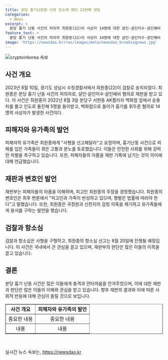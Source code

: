 ```yaml
---
title: 분당 흉기난동범 사형 호소에 혜빈 21번째 생일
categories:
  - News
excerpt: >
  분당 흉기 난동 사건의 피의자 최원종(22)이 사상자 14명에 대한 살인·살인미수·살인예비 혐의로 검찰에 송치됐습니다. 피해자 유족들은 재판부에게 사형을 선고해달라고 요청했는데, 이에 공판은 유가족들의 진술과 함께 진행되었습니다. 최원종은 스토킹에 대한 주장을 펼치며 범행을 저질렀다고 주장했지만, 검찰은 사형을 구형했습니다. 최원종의 변호인은 형사상 처벌은 법률에 따라야 한다고 주장했고, 항소심 선고는 8월20일에 예정되어 있습니다. (단어 수: 131)
feature_text: >
  분당 흉기 난동 사건의 피의자 최원종(22)이 사상자 14명에 대한 살인·살인미수·살인예비 혐의로 검찰에 송치됐습니다. 피해자 유족들은 재판부에게 사형을 선고해달라고 요청했는데, 이에 공판은 유가족들의 진술과 함께 진행되었습니다. 최원종은 스토킹에 대한 주장을 펼치며 범행을 저질렀다고 주장했지만, 검찰은 사형을 구형했습니다. 최원종의 변호인은 형사상 처벌은 법률에 따라야 한다고 주장했고, 항소심 선고는 8월20일에 예정되어 있습니다. (단어 수: 131)
image: 'https://newsdao.kr/res/images/meta/newsdao_breakingnews.jpg'
---
```


<p><img src="https://newsdao.kr/res/images/meta/newsdao_breakingnews.jpg" alt="cryptoinkorea 속보" /></p>

<h2 data-ke-size="size26">사건 개요</h2>

<p data-ke-size="size16">2023년 8월 10일, 경기도 성남시 수정경찰서에서 최원종(22)이 검찰로 송치되었다. 최원종은 분당 흉기 난동 사건의 피의자로, 살인·살인미수·살인예비 혐의로 재판을 받고 있다. 이 사건은 최원종이 2022년 8월 3일 분당구 서현동 AK플라자 백화점 앞에서 승용차를 몰고 인도로 돌진해 5명을 들이받고, 백화점으로 들어가 흉기를 휘두른 혐의로 14명의 사상자가 발생한 사건이다.</p>

<h2 data-ke-size="size26">피해자와 유가족의 발언</h2>

<p data-ke-size="size16">피해자의 유가족은 최원종에게 "사형을 선고해달라"고 요청하며, 흉기난동 사건으로 피해를 입은 가족들이 겪은 고통과 분노를 토로했습니다. 이들은 안전한 사회를 위해 강력한 처벌을 촉구하고 있습니다. 또한, 피해자들의 아픔을 재판 기록에 남기는 것의 의미에 대해 언급했습니다.</p>

<h2 data-ke-size="size26">재판과 변호인 발언</h2>

<p data-ke-size="size16">재판부는 피해자들의 아픔을 이해하며, 피고인 최원종의 주장을 경청했습니다. 최원종의 변호인은 최후 변론에서 "피고인과 가족이 반성하고 있으며, 형벌은 법률에 따라야 한다"고 말했습니다. 또한, 최원종은 국정원과 신천지의 감청 의혹을 제기하고 유가족들에게 용서를 구하는 발언을 했습니다.</p>

<h2 data-ke-size="size26">검찰과 항소심</h2>

<p data-ke-size="size16">검찰과 항소심은 사형을 구형하고, 최원종의 항소심 선고는 8월 20일에 진행될 예정입니다. 이 사건은 국내에서 큰 관심을 끌고 있으며, 재판부의 판단은 많은 이들의 이목을 끌고 있습니다.</p>

<h2 data-ke-size="size26">결론</h2>

<p data-ke-size="size16">분당 흉기 난동 사건은 많은 이들에게 충격과 안타까움을 안겨주었으며, 이에 대한 재판과 판단은 많은 이들의 이해와 관심을 받고 있습니다. 향후 재판의 결과와 이에 따른 사회적 반응에 대해 관심이 쏠릴 것으로 보입니다.</p>

<table style="width: 100%;" border="1">
<tbody>
<tr>
<td style="text-align: center; height: 17px;"><b>사건 개요</b></td>
<td style="text-align: center; height: 17px;"><b>피해자와 유가족의 발언</b></td>
</tr>
<tr>
<td style="text-align: center;">중요한 내용</td>
<td style="text-align: center;">중요한 내용</td>
</tr>
<tr>
<td style="text-align: center;">내용</td>
<td style="text-align: center;">내용</td>
</tr>
</tbody>
</table>

<p data-ke-size="size16">&nbsp;</p>
실시간 뉴스 속보는, <a href="https://newsdao.kr" rel="dofollow">https://newsdao.kr</a>



